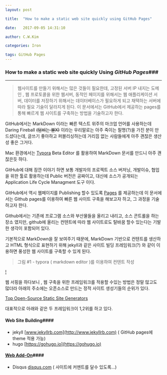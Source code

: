 ```yaml
---
layout: post

title:  "How to make a static web site quickly using GitHub Pages"

date:   2017-09-05 14:31:10

author: C.W.Kim

categories: Iron

tags: GitHub Pages
---
```




### How to make a static web site quickly Using ***GitHub Pages***###

---

> 웹사이트를 만들기 위해서는 많은 것들이 필요한데, 고정된 서버 IP 내지는 도메인 ,  웹 프로토콜을 위한 웹서버, 동적인 페이지를 위해서는 웹 애플리케이션 서버, 데이터를 저장하기 위해서는 데이터베이스가 필요하게 되고 채택하는 서버에 따라 필요 기술이 달라지게 된다. 이 문서에서는 GitHub에서 제공하는 pages를 통해 빠르게 웹 사이트를 구축하는 방법을 기술하고자 한다.

GitHub에서는 MarkDown 이라는 빠른 텍스트 위주의 마크업 언어를 사용하는데  Daring Fireball  ~~(덤비는 불X)~~  이라는  우리말로는 아주 죽이는 필명(?)을 가진 분이 만드셨다는데, 글쓰기 좋아하고 퍼블리싱하는데 거리낌 없는 사람들에게 아주 괜찮은 생산성 좋은 그거다.

Mac 환경에서는 [Typora](https://typora.io/) Beta Editor 를 활용하여 MarkDown 문서를 만드니 아주 괜찮은듯 하다.

GitHub에 대해 잠깐 이야기 하면 보통 개발자의 프로젝트 소스 버저닝, 개발이슈, 협업을 위한 툴로 활용하는데  Public 버전은 공짜이고, 대신에 소스가 공개되는 Application Life Cycle Managment 도구 이다. 

GitHub에서 역시 웹페이지를 Publishing 할수 있도록 [Pages](https://pages.github.com) 를 제공하는데 이 문서에서는 Github pages를 이용하여 빠른 웹 사이트 구축을 해보고자 하고, 그 과정을 기술하고자 한다.

Github에서는 기존에 프로그램 소스와 부산물들을 올리고 내리고, 소스 콘트롤을 하는 장소 였지만, github에 올리는 컨텐트에 따라 웹 사이트로도 탈바꿈 할수 있는다는 기발한 생각이  포함되어 있다. 

기본적으로 MarkDown을 잘 보여주기 때문에, MarkDown 기반으로 컨텐트를 생산하고 HTML 형식으로 표현하기 위해 jekyll과 같은 사이트 빌딩 프레임워크(?) 와 같이 이용하면 풍성한 웹 사이트를 구축할 수 있게 된다.  

> 그림 #1 - typora ( markdown editor )를 이용하여 컨텐트 작성

[!]("https://ironhub.github.io/assets/typorashot.png")

웹 서핑을 하다보니 , 웹 구축을 위한 프레임워크를 적용할 수있는 방법은 정말 많고도 많더라 아래의 주소에는 오픈소스로 만드는 정적 사이트 생성기들의 순위가 있다.

[Top Open-Source Static Site Generators](https://www.staticgen.com/)

대표적으로 아래와 같은 두 프레임워크이 1,2위를 하고 있다.

#### Web Site Building####

- jekyll   [www.jekyllrb.com](http://www.jekyllrb.com)  ( GitHub pages에 theme 적용 가능) 
- hugo  [https://gohugo.io](https://gohugo.io)

#### <u>Web Add-On</u>####

- ​Disqus [disqus.com](https://disqus.com) ( 사이트에 커멘트를 달수 있도록...)

  ​